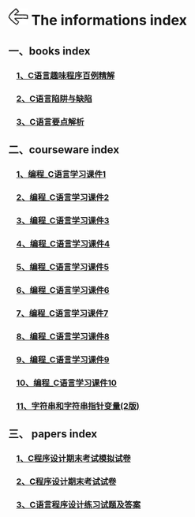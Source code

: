 # [<img style="width:40px;transform:rotate(180deg);" src="../../assets/image/back.jpg"/>](../index.md) The informations index

## 一、books index

### &emsp;[1、C语言趣味程序百例精解](books/C语言趣味程序百例精解.pdf)

### &emsp;[2、C语言陷阱与缺陷](books/C语言陷阱与缺陷.pdf)

### &emsp;[3、C语言要点解析](books/C语言要点解析.pdf)

## 二、courseware index

<!-- ### &emsp;[0.](courseware/0.md) -->

### &emsp;[1、编程_C语言学习课件1](courseware/编程_C语言学习课件1.ppt)

### &emsp;[2、编程_C语言学习课件2](courseware/编程_C语言学习课件2.ppt)

### &emsp;[3、编程_C语言学习课件3](courseware/编程_C语言学习课件3.ppt)

### &emsp;[4、编程_C语言学习课件4](courseware/编程_C语言学习课件4.ppt)

### &emsp;[5、编程_C语言学习课件5](courseware/编程_C语言学习课件5.ppt)

### &emsp;[6、编程_C语言学习课件6](courseware/编程_C语言学习课件6.ppt)

### &emsp;[7、编程_C语言学习课件7](courseware/编程_C语言学习课件7.ppt)

### &emsp;[8、编程_C语言学习课件8](courseware/编程_C语言学习课件8.ppt)

### &emsp;[9、编程_C语言学习课件9](courseware/编程_C语言学习课件9.ppt)

### &emsp;[10、编程_C语言学习课件10](courseware/编程_C语言学习课件10.ppt)

### &emsp;[11、字符串和字符串指针变量(2版)](courseware/字符串和字符串指针变量\(2版\).ppt)

## 三、 papers index

### &emsp;[1、C程序设计期末考试模拟试卷](papers/C程序设计期末考试模拟试卷.rar)

### &emsp;[2、C程序设计期末考试试卷](papers/C程序设计期末考试试卷.rar)

### &emsp;[3、C语言程序设计练习试题及答案](papers/C语言程序设计练习试题及答案.rar)
